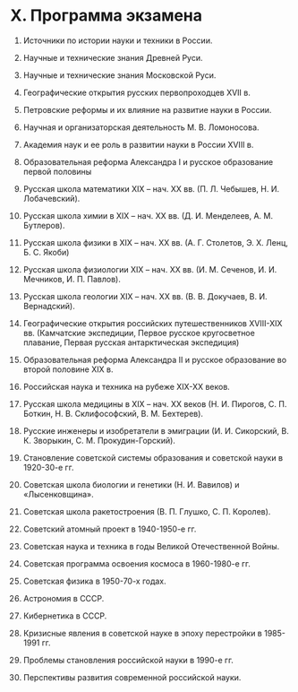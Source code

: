 # X. Программа экзамена

1. Источники по истории науки и техники в России.

2. Научные и технические знания Древней Руси.

3. Научные и технические знания Московской Руси.

4. Географические открытия русских первопроходцев XVII в.

5. Петровские реформы и их влияние на развитие науки в России.

6. Научная и организаторская деятельность М. В. Ломоносова.

7. Академия наук и ее роль в развитии науки в России XVIII в.

8. Образовательная реформа Александра I и русское образование первой половины

9. Русская школа математики XIX – нач. XX вв. (П. Л. Чебышев, Н. И. Лобачевский).

10. Русская школа химии в XIX – нач. XX вв. (Д. И. Менделеев, А. М. Бутлеров).

11. Русская школа физики в XIX – нач. XX вв. (А. Г. Столетов, Э. Х. Ленц, Б. С. Якоби)

12. Русская школа физиологии XIX – нач. XX вв. (И. М. Сеченов, И. И. Мечников, И. П. Павлов).

13. Русская школа геологии XIX – нач. XX вв. (В. В. Докучаев, В. И. Вернадский).

14. Географические открытия российских путешественников XVIII-XIX вв. (Камчатские экспедиции, Первое русское кругосветное плавание, Первая русская антарктическая экспедиция)

15. Образовательная реформа Александра II и русское образование во второй половине XIX в.

16. Российская наука и техника на рубеже XIX-XX веков.

17. Русская школа медицины в XIX – нач. XX веков (Н. И. Пирогов, С. П. Боткин, Н. В. Склифософский, В. М. Бехтерев).

18. Русские инженеры и изобретатели в эмиграции (И. И. Сикорский, В. К. Зворыкин, С. М. Прокудин-Горский).

19. Становление советской системы образования и советской науки в 1920-30-е гг.

20. Советская школа биологии и генетики (Н. И. Вавилов) и «Лысенковщина».

21. Советская школа ракетостроения (В. П. Глушко, С. П. Королев).

22. Советский атомный проект в 1940-1950-е гг.

23. Советская наука и техника в годы Великой Отечественной Войны.

24. Советская программа освоения космоса в 1960-1980-е гг.

25. Советская физика в 1950-70-х годах.

26. Астрономия в СССР.

27. Кибернетика в СССР.

28. Кризисные явления в советской науке в эпоху перестройки в 1985-1991 гг.

29. Проблемы становления российской науки в 1990-е гг.

30. Перспективы развития современной российской науки.